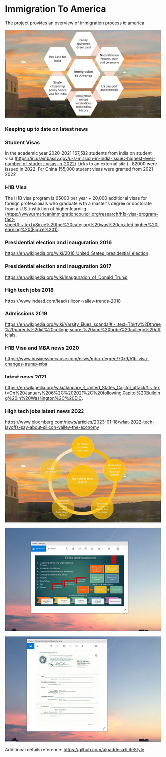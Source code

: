 # Immigration To America

The project provides an overview of immigration process to america

![image](ImmigrationToAmerica.jpg)

### Keeping up to date on latest news
### Student Visas
In the academic year 2020-2021 167,582  students from India on student visa (https://in.usembassy.gov/u-s-mission-in-india-issues-highest-ever-number-of-student-visas-in-2022/ Links to an external site.)  . 82000 were issued in 2022.   For China 155,000 student visas were granted from 2021-2022  

### H1B Visa
The H1B visa program is 65000 per year + 20,000 additional visas for foreign professionals who graduate with a master's degree or doctorate from a U.S. institution of higher learning (https://www.americanimmigrationcouncil.org/research/h1b-visa-program-fact-sheet#:~:text=Since%20the%20category%20was%20created,higher%20learning%20(Figure%201).  

### Presidential election and inauguration 2016
https://en.wikipedia.org/wiki/2016_United_States_presidential_election

### Presidential election and inauguration 2017
https://en.wikipedia.org/wiki/Inauguration_of_Donald_Trump

### High tech jobs 2018
https://www.indeed.com/lead/silicon-valley-trends-2018

### Admissions 2019
https://en.wikipedia.org/wiki/Varsity_Blues_scandal#:~:text=Thirty%2Dthree%20parents%20of%20college,scores%20and%20bribe%20college%20officials.

### H1B Visa and MBA news 2020
https://www.businessbecause.com/news/mba-degree/7059/h1b-visa-changes-trump-mba

### latest news 2021
https://en.wikipedia.org/wiki/January_6_United_States_Capitol_attack#:~:text=On%20January%206%2C%202021%2C%20following,Capitol%20Building%20in%20Washington%2C%20D.C.

### High tech jobs latest news 2022
https://www.bloomberg.com/news/articles/2023-01-18/what-2022-tech-layoffs-say-about-silicon-valley-the-economy

![image](ImmigrationAmerica.jpg)

![image](EthicsandExcellence.png)

![imaged](USCopyrightCertificate.png)

Additional details reference: https://github.com/alpaddesai/LifeStyle
